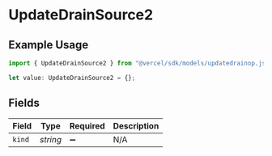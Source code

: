 # UpdateDrainSource2

## Example Usage

```typescript
import { UpdateDrainSource2 } from "@vercel/sdk/models/updatedrainop.js";

let value: UpdateDrainSource2 = {};
```

## Fields

| Field              | Type               | Required           | Description        |
| ------------------ | ------------------ | ------------------ | ------------------ |
| `kind`             | *string*           | :heavy_minus_sign: | N/A                |